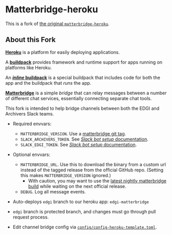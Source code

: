 # Matterbridge-heroku

This is a fork of [the original
`matterbridge-heroku`](https://github.com/cadecairos/matterbridge-heroku).

## About this Fork

[**Heroku**](https://www.heroku.com/what) is a platform for easily deploying
applications.

A [**buildpack**](https://docs.cloudfoundry.org/buildpacks/) provides
framework and runtime support for apps running on platforms like Heroku.

An [**_inline_ buildpack**](https://github.com/kr/heroku-buildpack-inline#readme) is a special buildpack that includes code for both the app and the
buildpack that _runs_ the app.

[**Matterbridge**](https://github.com/42wim/matterbridge#readme) is a
simple _bridge_ that can relay messages between a number of different
chat services, essentially connecting separate chat tools.

This fork is intended to help bridge channels between both the EDGI and
Archivers Slack teams.

* Required envvars:
  * `MATTERBRIDGE_VERSION`. Use a [matterbridge git tag][git-tags].
  * `SLACK_ARCHIVERS_TOKEN`. See [_Slack bot setup_ documentation][bot-setup].
  * `SLACK_EDGI_TOKEN`. See [_Slack bot setup_ documentation][bot-setup].
* Optional envvars:
  * `MATTERBRIDGE_URL`. Use this to download the binary from a custom
    url instead of the tagged release from the official GitHub repo.
    (Setting this makes `MATTERBRIDGE_VERSION` ignored.)
    * With caution, you may want to use the [latest nightly matterbridge
      build](https://bintray.com/42wim/nightly/Matterbridge/_latestVersion)
      while waiting on the next official release.
  * `DEBUG`. Log all message events.
* Auto-deploys `edgi` branch to our heroku app: `edgi-matterbridge`
* `edgi` branch is protected branch, and changes must go through pull
  request process.
* Edit channel bridge config via [`config/config-heroku-template.toml`](config/config-heroku-template.toml).

   [bot-setup]: https://github.com/42wim/matterbridge/wiki/Slack-bot-setup
   [git-tags]: https://github.com/42wim/matterbridge/tags
